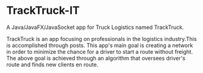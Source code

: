# TrackTruck-IT
A Java/JavaFX/JavaSocket app for Truck Logistics named TrackTruck.

TrackTruck is an app focusing on professionals in the logistics industry.This is accomplished through posts.
This app's main goal is creating a network in order to minimize the chance for a driver to start a route without freight.
The above goal is achieved through an algorithm that oversees driver's route and finds new clients en route.
